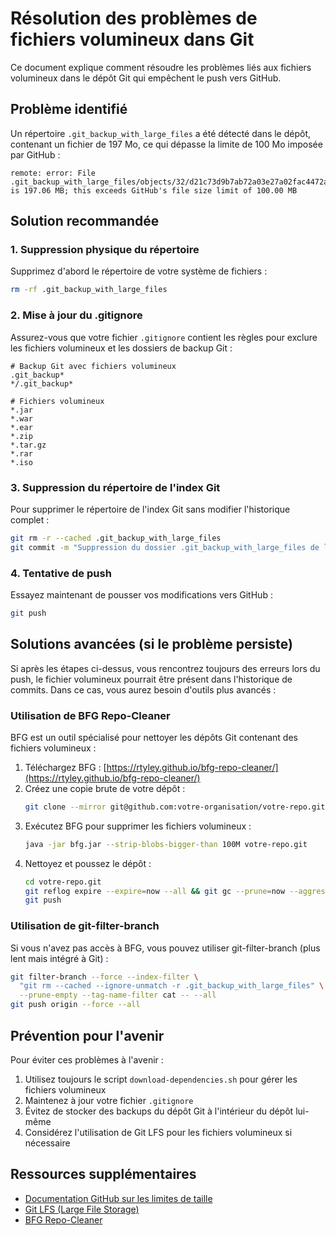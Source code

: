 # Résolution des problèmes de fichiers volumineux dans Git

Ce document explique comment résoudre les problèmes liés aux fichiers volumineux dans le dépôt Git qui empêchent le push vers GitHub.

## Problème identifié

Un répertoire `.git_backup_with_large_files` a été détecté dans le dépôt, contenant un fichier de 197 Mo, ce qui dépasse la limite de 100 Mo imposée par GitHub :

```
remote: error: File .git_backup_with_large_files/objects/32/d21c73d9b7ab72a03e27a02fac4472afae6119 is 197.06 MB; this exceeds GitHub's file size limit of 100.00 MB
```

## Solution recommandée

### 1. Suppression physique du répertoire

Supprimez d'abord le répertoire de votre système de fichiers :

```bash
rm -rf .git_backup_with_large_files
```

### 2. Mise à jour du .gitignore

Assurez-vous que votre fichier `.gitignore` contient les règles pour exclure les fichiers volumineux et les dossiers de backup Git :

```
# Backup Git avec fichiers volumineux
.git_backup*
*/.git_backup*

# Fichiers volumineux
*.jar
*.war
*.ear
*.zip
*.tar.gz
*.rar
*.iso
```

### 3. Suppression du répertoire de l'index Git

Pour supprimer le répertoire de l'index Git sans modifier l'historique complet :

```bash
git rm -r --cached .git_backup_with_large_files
git commit -m "Suppression du dossier .git_backup_with_large_files de l'index Git"
```

### 4. Tentative de push

Essayez maintenant de pousser vos modifications vers GitHub :

```bash
git push
```

## Solutions avancées (si le problème persiste)

Si après les étapes ci-dessus, vous rencontrez toujours des erreurs lors du push, le fichier volumineux pourrait être présent dans l'historique de commits. Dans ce cas, vous aurez besoin d'outils plus avancés :

### Utilisation de BFG Repo-Cleaner

BFG est un outil spécialisé pour nettoyer les dépôts Git contenant des fichiers volumineux :

1. Téléchargez BFG : [https://rtyley.github.io/bfg-repo-cleaner/](https://rtyley.github.io/bfg-repo-cleaner/)
2. Créez une copie brute de votre dépôt :
   ```bash
   git clone --mirror git@github.com:votre-organisation/votre-repo.git
   ```
3. Exécutez BFG pour supprimer les fichiers volumineux :
   ```bash
   java -jar bfg.jar --strip-blobs-bigger-than 100M votre-repo.git
   ```
4. Nettoyez et poussez le dépôt :
   ```bash
   cd votre-repo.git
   git reflog expire --expire=now --all && git gc --prune=now --aggressive
   git push
   ```

### Utilisation de git-filter-branch

Si vous n'avez pas accès à BFG, vous pouvez utiliser git-filter-branch (plus lent mais intégré à Git) :

```bash
git filter-branch --force --index-filter \
  "git rm --cached --ignore-unmatch -r .git_backup_with_large_files" \
  --prune-empty --tag-name-filter cat -- --all
git push origin --force --all
```

## Prévention pour l'avenir

Pour éviter ces problèmes à l'avenir :

1. Utilisez toujours le script `download-dependencies.sh` pour gérer les fichiers volumineux
2. Maintenez à jour votre fichier `.gitignore` 
3. Évitez de stocker des backups du dépôt Git à l'intérieur du dépôt lui-même
4. Considérez l'utilisation de Git LFS pour les fichiers volumineux si nécessaire

## Ressources supplémentaires

- [Documentation GitHub sur les limites de taille](https://docs.github.com/en/repositories/working-with-files/managing-large-files/about-large-files-on-github)
- [Git LFS (Large File Storage)](https://git-lfs.github.com/)
- [BFG Repo-Cleaner](https://rtyley.github.io/bfg-repo-cleaner/)